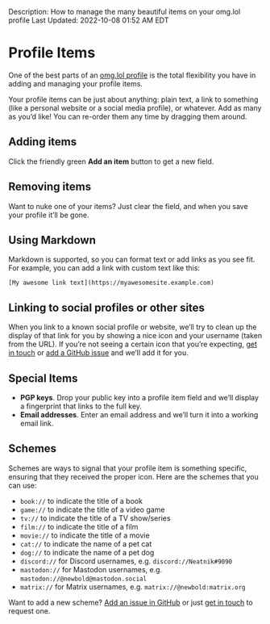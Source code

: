 Description: How to manage the many beautiful items on your omg.lol profile
Last Updated: 2022-10-08 01:52 AM EDT

# Profile Items

One of the best parts of an [omg.lol profile](/info/profiles) is the total flexibility you have in adding and managing your profile items.

Your profile items can be just about anything: plain text, a link to something (like a personal website or a social media profile), or whatever. Add as many as you’d like! You can re-order them any time by dragging them around.

## Adding items

Click the friendly green **Add an item** button to get a new field.

## Removing items

Want to nuke one of your items? Just clear the field, and when you save your profile it’ll be gone.

## Using Markdown

Markdown is supported, so you can format text or add links as you see fit. For example, you can add a link with custom text like this:

`[My awesome link text](https://myawesomesite.example.com)`

## Linking to social profiles or other sites

When you link to a known social profile or website, we’ll try to clean up the display of that link for you by showing a nice icon and your username (taken from the URL). If you’re not seeing a certain icon that you’re expecting, [get in touch](/info/contact) or [add a GitHub issue](https://github.com/neatnik/omg.lol/issues/new) and we’ll add it for you.

## Special Items

- **PGP keys**. Drop your public key into a profile item field and we’ll display a fingerprint that links to the full key.
- **Email addresses**. Enter an email address and we’ll turn it into a working email link.

## Schemes

Schemes are ways to signal that your profile item is something specific, ensuring that they received the proper icon. Here are the schemes that you can use:

- `book://` to indicate the title of a book
- `game://` to indicate the title of a video game
- `tv://` to indicate the title of a TV show/series
- `film://` to indicate the title of a film
- `movie://` to indicate the title of a movie
- `cat://` to indicate the name of a pet cat
- `dog://` to indicate the name of a pet dog
- `discord://` for Discord usernames, e.g. `discord://Neatnik#9090`
- `mastodon://` for Mastodon usernames, e.g. `mastodon://@newbold@mastodon.social`
- `matrix://` for Matrix usernames, e.g. `matrix://@newbold:matrix.org`

Want to add a new scheme? [Add an issue in GitHub](https://github.com/neatnik/omg.lol/issues/new) or just [get in touch](/info/contact) to request one.
